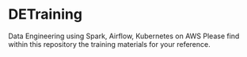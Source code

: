 # DETraining
Data Engineering using Spark, Airflow, Kubernetes on AWS
	Please find within this repository the training materials for your reference. 

